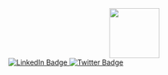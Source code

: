 <div id="header" align="center">
  <img src="https://media.giphy.com/media/M9gbBd9nbDrOTu1Mqx/giphy.gif" width="100"/>
</div>
<div id="badges">
 <a href="www.linkedin.com/in/oleg-stepanenko-9834761a0">
    <img src="https://img.shields.io/badge/LinkedIn-blue?style=for-the-badge&logo=linkedin&logoColor=white" alt="LinkedIn Badge"/>
  </a>
  <a href="your-twitter-URL">
    <img src="https://img.shields.io/badge/Instagramm-red?style=for-the-badge&logo=instagramm&logoColor=white" alt="Twitter Badge"/>
  </a>
</div>
